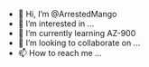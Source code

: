 - 👋 Hi, I’m @ArrestedMango
- 👀 I’m interested in ...
- 🌱 I’m currently learning AZ-900
- 💞️ I’m looking to collaborate on ...
- 📫 How to reach me ...

<!---
ArrestedMango/ArrestedMango is a ✨ special ✨ repository because its `README.md` (this file) appears on your GitHub profile.
You can click the Preview link to take a look at your changes.
--->
